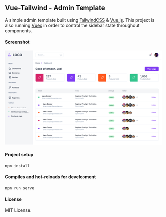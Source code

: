 ## Vue-Tailwind - Admin Template
A simple admin template built using [TailwindCSS](https://tailwindcss.com) & [Vue.js](https://vuejs.org). This project is also running [Vuex](https://vuex.vuejs.org) in order to control the sidebar state throughout components.


#### Screenshot
![alt text](./capture.png)

#### Project setup
```
npm install
```

#### Compiles and hot-reloads for development
```
npm run serve
```

#### License
MIT License.
